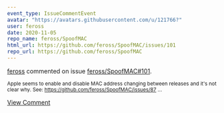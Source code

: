 ```yaml
---
event_type: IssueCommentEvent
avatar: "https://avatars.githubusercontent.com/u/121766?"
user: feross
date: 2020-11-05
repo_name: feross/SpoofMAC
html_url: https://github.com/feross/SpoofMAC/issues/101
repo_url: https://github.com/feross/SpoofMAC
---
```


<a href='https://github.com/feross' target='_blank'>feross</a> commented on issue <a href='https://github.com/feross/SpoofMAC/issues/101' target='_blank'>feross/SpoofMAC#101</a>.

<small>Apple seems to enable and disable MAC address changing between releases and it's not clear why. See: https://github.com/feross/SpoofMAC/issues/87...</small>

<a href='https://github.com/feross/SpoofMAC/issues/101' target='_blank'>View Comment</a>